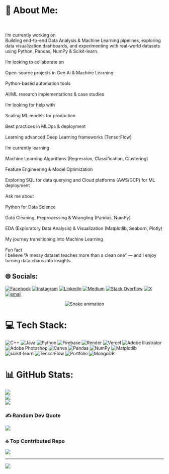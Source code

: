 # 💫 About Me:
<br><br>I’m currently working on<br>Building end-to-end Data Analysis & Machine Learning pipelines, exploring data visualization dashboards, and experimenting with real-world datasets using Python, Pandas, NumPy & Scikit-learn.<br><br>I’m looking to collaborate on<br><br>Open-source projects in Gen Ai & Machine Learning<br><br>Python-based automation tools<br><br>AI/ML research implementations & case studies<br><br>I’m looking for help with<br><br>Scaling ML models for production<br><br>Best practices in MLOps & deployment<br><br>Learning advanced Deep Learning frameworks (TensorFlow)<br><br>I’m currently learning<br><br>Machine Learning Algorithms (Regression, Classification, Clustering)<br><br>Feature Engineering & Model Optimization<br><br>Exploring SQL for data querying and Cloud platforms (AWS/GCP) for ML deployment<br><br>Ask me about<br><br>Python for Data Science<br><br>Data Cleaning, Preprocessing & Wrangling (Pandas, NumPy)<br><br>EDA (Exploratory Data Analysis) & Visualization (Matplotlib, Seaborn, Plotly)<br><br>My journey transitioning into Machine Learning<br><br>Fun fact<br>I believe “A messy dataset teaches more than a clean one” — and I enjoy turning data chaos into insights.


## 🌐 Socials:
[![Facebook](https://img.shields.io/badge/Facebook-%231877F2.svg?logo=Facebook&logoColor=white)](https://facebook.com/https://www.facebook.com/share/17HTo7BGgg/?mibextid=wwXIfr) [![Instagram](https://img.shields.io/badge/Instagram-%23E4405F.svg?logo=Instagram&logoColor=white)](https://instagram.com/https://www.instagram.com/the_real_ktk?igsh=czRscGF6N21ydTA0&utm_source=qr) [![LinkedIn](https://img.shields.io/badge/LinkedIn-%230077B5.svg?logo=linkedin&logoColor=white)](https://linkedin.com/in/https://www.linkedin.com/in/bilalktk?utm_source=share&utm_campaign=share_via&utm_content=profile&utm_medium=ios_app) [![Medium](https://img.shields.io/badge/Medium-12100E?logo=medium&logoColor=white)](https://medium.com/@https://medium.com/@infowowtech504) [![Stack Overflow](https://img.shields.io/badge/-Stackoverflow-FE7A16?logo=stack-overflow&logoColor=white)](https://stackoverflow.com/users/https://meta.stackexchange.com/users/1803106/bilal-yousaf) [![X](https://img.shields.io/badge/X-black.svg?logo=X&logoColor=white)](https://x.com/https://x.com/wolfeyes355226?s=21) [![email](https://img.shields.io/badge/Email-D14836?logo=gmail&logoColor=white)](mailto:wolfeyyes504@gmail.com) 

<!-- Snake Game Repo View -->

<div align="center">
  <img src="https://profile-readme-generator.com/assets/snake.svg" alt="Snake animation" />
</div>

# 💻 Tech Stack:
![C++](https://img.shields.io/badge/c++-%2300599C.svg?style=for-the-badge&logo=c%2B%2B&logoColor=white) ![Java](https://img.shields.io/badge/java-%23ED8B00.svg?style=for-the-badge&logo=openjdk&logoColor=white) ![Python](https://img.shields.io/badge/python-3670A0?style=for-the-badge&logo=python&logoColor=ffdd54) ![Firebase](https://img.shields.io/badge/firebase-%23039BE5.svg?style=for-the-badge&logo=firebase) ![Render](https://img.shields.io/badge/Render-%46E3B7.svg?style=for-the-badge&logo=render&logoColor=white) ![Vercel](https://img.shields.io/badge/vercel-%23000000.svg?style=for-the-badge&logo=vercel&logoColor=white) ![Adobe Illustrator](https://img.shields.io/badge/adobe%20illustrator-%23FF9A00.svg?style=for-the-badge&logo=adobe%20illustrator&logoColor=white) ![Adobe Photoshop](https://img.shields.io/badge/adobe%20photoshop-%2331A8FF.svg?style=for-the-badge&logo=adobe%20photoshop&logoColor=white) ![Canva](https://img.shields.io/badge/Canva-%2300C4CC.svg?style=for-the-badge&logo=Canva&logoColor=white) ![Pandas](https://img.shields.io/badge/pandas-%23150458.svg?style=for-the-badge&logo=pandas&logoColor=white) ![NumPy](https://img.shields.io/badge/numpy-%23013243.svg?style=for-the-badge&logo=numpy&logoColor=white) ![Matplotlib](https://img.shields.io/badge/Matplotlib-%23ffffff.svg?style=for-the-badge&logo=Matplotlib&logoColor=black) ![scikit-learn](https://img.shields.io/badge/scikit--learn-%23F7931E.svg?style=for-the-badge&logo=scikit-learn&logoColor=white) ![TensorFlow](https://img.shields.io/badge/TensorFlow-%23FF6F00.svg?style=for-the-badge&logo=TensorFlow&logoColor=white) ![Portfolio](https://img.shields.io/badge/Portfolio-%23000000.svg?style=for-the-badge&logo=firefox&logoColor=#FF7139) ![MongoDB](https://img.shields.io/badge/MongoDB-%234ea94b.svg?style=for-the-badge&logo=mongodb&logoColor=white)
# 📊 GitHub Stats:
![](https://github-readme-stats.vercel.app/api?username=Bilalktk79&theme=onedark&hide_border=false&include_all_commits=true&count_private=false)<br/>
![](https://nirzak-streak-stats.vercel.app/?user=Bilalktk79&theme=onedark&hide_border=false)<br/>
![](https://github-readme-stats.vercel.app/api/top-langs/?username=Bilalktk79&theme=onedark&hide_border=false&include_all_commits=true&count_private=false&layout=compact)


### ✍ Random Dev Quote
![](https://quotes-github-readme.vercel.app/api?type=horizontal&theme=radical)

### 🔝 Top Contributed Repo
![](https://github-contributor-stats.vercel.app/api?username=Bilalktk79&limit=5&theme=dark&combine_all_yearly_contributions=true)

---
[![](https://visitcount.itsvg.in/api?id=Bilalktk79&icon=0&color=0)](https://visitcount.itsvg.in)
